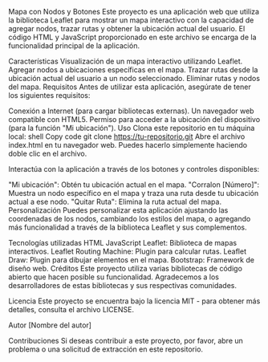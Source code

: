 Mapa con Nodos y Botones
Este proyecto es una aplicación web que utiliza la biblioteca Leaflet para mostrar un mapa interactivo con la capacidad de agregar nodos, trazar rutas y obtener la ubicación actual del usuario. El código HTML y JavaScript proporcionado en este archivo se encarga de la funcionalidad principal de la aplicación.

Características
Visualización de un mapa interactivo utilizando Leaflet.
Agregar nodos a ubicaciones específicas en el mapa.
Trazar rutas desde la ubicación actual del usuario a un nodo seleccionado.
Eliminar rutas y nodos del mapa.
Requisitos
Antes de utilizar esta aplicación, asegúrate de tener los siguientes requisitos:

Conexión a Internet (para cargar bibliotecas externas).
Un navegador web compatible con HTML5.
Permiso para acceder a la ubicación del dispositivo (para la función "Mi ubicación").
Uso
Clona este repositorio en tu máquina local:
shell
Copy code
git clone https://tu-repositorio.git
Abre el archivo index.html en tu navegador web. Puedes hacerlo simplemente haciendo doble clic en el archivo.

Interactúa con la aplicación a través de los botones y controles disponibles:

"Mi ubicación": Obtén tu ubicación actual en el mapa.
"Corralon [Número]": Muestra un nodo específico en el mapa y traza una ruta desde tu ubicación actual a ese nodo.
"Quitar Ruta": Elimina la ruta actual del mapa.
Personalización
Puedes personalizar esta aplicación ajustando las coordenadas de los nodos, cambiando los estilos del mapa, o agregando más funcionalidad a través de la biblioteca Leaflet y sus complementos.

Tecnologías utilizadas
HTML
JavaScript
Leaflet: Biblioteca de mapas interactivos.
Leaflet Routing Machine: Plugin para calcular rutas.
Leaflet Draw: Plugin para dibujar elementos en el mapa.
Bootstrap: Framework de diseño web.
Créditos
Este proyecto utiliza varias bibliotecas de código abierto que hacen posible su funcionalidad. Agradecemos a los desarrolladores de estas bibliotecas y sus respectivas comunidades.

Licencia
Este proyecto se encuentra bajo la licencia MIT - para obtener más detalles, consulta el archivo LICENSE.

Autor
[Nombre del autor]

Contribuciones
Si deseas contribuir a este proyecto, por favor, abre un problema o una solicitud de extracción en este repositorio.


